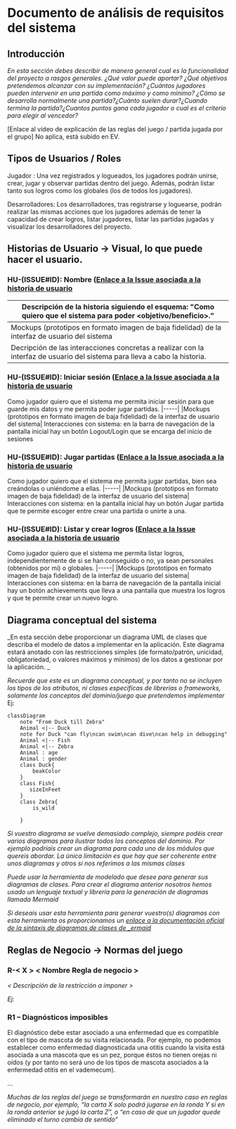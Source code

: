 # Documento de análisis de requisitos del sistema

## Introducción

_En esta sección debes describir de manera general cual es la funcionalidad del proyecto a rasgos generales. ¿Qué valor puede aportar? ¿Qué objetivos pretendemos alcanzar con su implementación? ¿Cuántos jugadores pueden intervenir en una partida como máximo y como mínimo? ¿Cómo se desarrolla normalmente una partida?¿Cuánto suelen durar?¿Cuando termina la partida?¿Cuantos puntos gana cada jugador o cual es el criterio para elegir al vencedor?_


[Enlace al vídeo de explicación de las reglas del juego / partida jugada por el grupo] No aplica, está subido en EV.


## Tipos de Usuarios / Roles

Jugador : Una vez registrados y logueados, los jugadores podrán unirse, crear, jugar y observar partidas dentro del juego. Además, podrán listar tanto sus logros como los globales (los de todos los jugadores).

Desarrolladores: Los desarrolladores, tras registrarse y loguearse, podrán realizar las mismas acciones que los jugadores además de tener la capacidad de crear logros, listar jugadores, listar las partidas jugadas y visualizar los desarrolladores del proyecto. 

## Historias de Usuario -> Visual, lo que puede hacer el usuario.

 ### HU-(ISSUE#ID): Nombre ([Enlace a la Issue asociada a la historia de usuario]()
|Descripción de la historia siguiendo el esquema:  "Como <rol> quiero que el sistema <funcionalidad>  para poder <objetivo/beneficio>."| 
|-----|
|Mockups (prototipos en formato imagen de baja fidelidad) de la interfaz de usuario del sistema|
|Decripción de las interacciones concretas a realizar con la interfaz de usuario del sistema para lleva a cabo la historia.

 ### HU-(ISSUE#ID): Iniciar sesión ([Enlace a la Issue asociada a la historia de usuario]()
Como jugador quiero que el sistema me permita iniciar sesión para que guarde mis datos y me permita poder jugar partidas.
|-----|
|Mockups (prototipos en formato imagen de baja fidelidad) de la interfaz de usuario del sistema|
Interacciones con sistema: en la barra de navegación de la pantalla inicial hay un botón Logout/Login que se encarga del inicio de sesiones

 ### HU-(ISSUE#ID): Jugar partidas ([Enlace a la Issue asociada a la historia de usuario]()
Como jugador quiero que el sistema me permita jugar partidas, bien sea creándolas o uniéndome a ellas.
|-----|
|Mockups (prototipos en formato imagen de baja fidelidad) de la interfaz de usuario del sistema|
Interacciones con sistema: en la pantalla inicial hay un botón Jugar partida que te permite escoger entre crear una partida o unirte a una.

 ### HU-(ISSUE#ID): Listar y crear logros ([Enlace a la Issue asociada a la historia de usuario]()
Como jugador quiero que el sistema me permita listar logros, independientemente de si se han conseguido o no, ya sean personales (obtenidos por mí) o globales.
|-----|
|Mockups (prototipos en formato imagen de baja fidelidad) de la interfaz de usuario del sistema|
Interacciones con sistema: en la barra de navegación de la pantalla inicial hay un botón achievements que lleva a una pantalla que muestra los logros y que te permite crear un nuevo logro.



## Diagrama conceptual del sistema
_En esta sección debe proporcionar un diagrama UML de clases que describa el modelo de datos a implementar en la aplicación. Este diagrama estará anotado con las restricciones simples (de formato/patrón, unicidad, obligatoriedad, o valores máximos y mínimos) de los datos a gestionar por la aplicación. _

_Recuerde que este es un diagrama conceptual, y por tanto no se incluyen los tipos de los atributos, ni clases específicas de librerías o frameworks, solamente los conceptos del dominio/juego que pretendemos implementar_
Ej:

```mermaid
classDiagram
    note "From Duck till Zebra"
    Animal <|-- Duck
    note for Duck "can fly\ncan swim\ncan dive\ncan help in debugging"
    Animal <|-- Fish
    Animal <|-- Zebra
    Animal : age
    Animal : gender
    class Duck{
        beakColor        
    }
    class Fish{
       sizeInFeet
    }
    class Zebra{
        is_wild
        
    }
```
_Si vuestro diagrama se vuelve demasiado complejo, siempre podéis crear varios diagramas para ilustrar todos los conceptos del dominio. Por ejemplo podríais crear un diagrama para cada uno de los módulos que quereis abordar. La única limitación es que hay que ser coherente entre unos diagramas y otros si nos referimos a las mismas clases_

_Puede usar la herramienta de modelado que desee para generar sus diagramas de clases. Para crear el diagrama anterior nosotros hemos usado un lenguaje textual y librería para la generación de diagramas llamada Mermaid_

_Si deseais usar esta herramienta para generar vuestro(s) diagramas con esta herramienta os proporcionamos un [enlace a la documentación oficial de la sintaxis de diagramas de clases de _ermaid](https://mermaid.js.org/syntax/classDiagram.html)_

## Reglas de Negocio -> Normas del juego
### R-< X > < Nombre Regla de negocio >
_< Descripción de la restricción a imponer >_

_Ej:_ 
### R1 – Diagnósticos imposibles
El diagnóstico debe estar asociado a una enfermedad que es compatible con el tipo de mascota de su visita relacionada. Por ejemplo, no podemos establecer como enfermedad diagnosticada una otitis cuando la visita está asociada a una mascota que es un pez, porque éstos no tienen orejas ni oídos (y por tanto no será uno de los tipos de mascota asociados a la enfermedad otitis en el vademecum).

…

_Muchas de las reglas del juego se transformarán en nuestro caso en reglas de negocio, por ejemplo, “la carta X solo podrá jugarse en la ronda Y si en la ronda anterior se jugó la carta Z”, o “en caso de que un jugador quede eliminado el turno cambia de sentido”_



